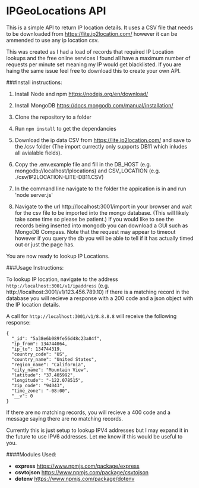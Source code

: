 
IPGeoLocations API
======

This is a simple API to return IP location details. It uses a CSV file that needs to be downloaded from https://lite.ip2location.com/ however it can be ammended to use any ip location csv. 

This was created as I had a load of records that required IP Location lookups and the free online services I found all have a maximum number of requests per minute set meaning my IP would get blacklisted. If you are haing the same issue feel free to download this to create your own API.  


###Install instructions:

1. Install Node and npm https://nodejs.org/en/download/

2. Install MongoDB https://docs.mongodb.com/manual/installation/

3. Clone the repository to a folder

4. Run `npm install` to get the dependancies

5. Download the ip data CSV from https://lite.ip2location.com/ and save to the /csv folder (The import currectly only supports DB11 which inludes all avialable fields).

6. Copy the .env.example file and fill in the DB_HOST (e.g. mongodb://localhost/lplocations) and CSV_LOCATION (e.g. ./csv/IP2LOCATION-LITE-DB11.CSV)

7. In the command line navigate to the folder the appication is in and run 'node server.js'

8. Navigate to the url http://localhost:3001/import in your browser and wait for the csv file to be imported into the mongo database. (This will likely take some time so please be patient.) If you would like to see the records being inserted into mongodb you can download a GUI such as MongoDB Compass. Note that the request may appear to timeout however if you query the db you will be able to tell if it has actually timed out or just the page has. 

You are now ready to lookup IP Locations.

###Usage Instructions:

To lookup IP location, navigate to the address `http://localhost:3001/v1/ipaddress` (e.g. http://localhost:3001/v1/123.456.789.10) if there is a matching record in the database you will recieve a response with a 200 code and a json object with the IP location details. 

A call for `http://localhost:3001/v1/8.8.8.8` will receive the following response:

```$xslt
{
  "_id": "5a38e6b089fe56d48c23a84f",
  "ip_from": 134744064,
  "ip_to": 134744319,
  "country_code": "US",
  "country_name": "United States",
  "region_name": "California",
  "city_name": "Mountain View",
  "latitude": "37.405992",
  "longitude": "-122.078515",
  "zip_code": "94043",
  "time_zone": "-08:00",
  "__v": 0
}
``` 

If there are no matching records, you will recieve a 400 code and a message saying there are no matching records.  

Currently this is just setup to lookup IPV4 addresses but I may expand it in the future to use IPV6 addresses. Let me know if this would be useful to you. 


####Modules Used:
- **express** https://www.npmjs.com/package/express
- **csvtojson** https://www.npmjs.com/package/csvtojson
- **dotenv** https://www.npmjs.com/package/dotenv